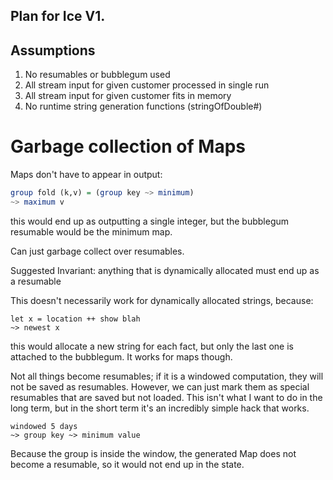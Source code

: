 Plan for Ice V1.
---------------

Assumptions
-----------

1. No resumables or bubblegum used
2. All stream input for given customer processed in single run
3. All stream input for given customer fits in memory
4. No runtime string generation functions (stringOfDouble#)




Garbage collection of Maps
=======

Maps don't have to appear in output:

```haskell
group fold (k,v) = (group key ~> minimum)
~> maximum v
```
this would end up as outputting a single integer, but the bubblegum resumable would be the minimum map.

Can just garbage collect over resumables.

Suggested Invariant: anything that is dynamically allocated must end up as a resumable

This doesn't necessarily work for dynamically allocated strings, because:
```
let x = location ++ show blah
~> newest x
```
this would allocate a new string for each fact, but only the last one is attached to the bubblegum.
It works for maps though.



Not all things become resumables; if it is a windowed computation, they will not be saved as resumables.
However, we can just mark them as special resumables that are saved but not loaded.
This isn't what I want to do in the long term, but in the short term it's an incredibly simple hack that works.

```
windowed 5 days
~> group key ~> minimum value
```
Because the group is inside the window, the generated Map does not become a resumable, so it would not end up in the state.

